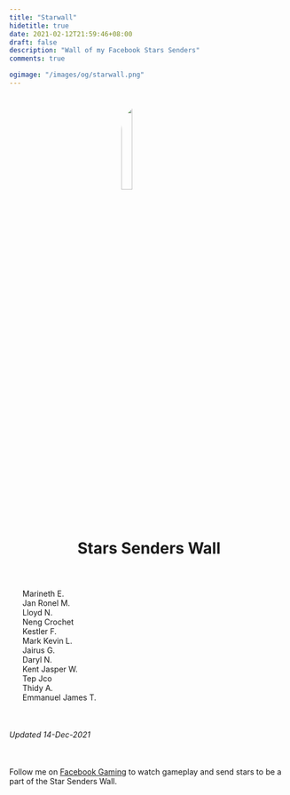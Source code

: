 ```yaml
---
title: "Starwall"
hidetitle: true
date: 2021-02-12T21:59:46+08:00
draft: false
description: "Wall of my Facebook Stars Senders"
comments: true

ogimage: "/images/og/starwall.png"
---
```


<img src="/images/stars.png" style="border-radius: 200px; margin-left: auto; margin-right: auto; width: 20%; display: block; margin-top: 2em; "/>
<h1 style="text-align: center; margin-bottom: 2em; margin-top: 5px; ">Stars Senders Wall</h1>

<ul id="people-list" style="list-style-type: none;">
    <li>Marineth E.</li>
    <li>Jan Ronel M.</li>
    <li>Lloyd N.</li>
    <li>Neng Crochet</li>
    <li>Kestler F.</li>
    <li>Mark Kevin L.</li>
    <li>Jairus G.</li>
    <li>Daryl N.</li>
    <li>Kent Jasper W.</li>
    <li>Tep Jco</li>
    <li>Thidy A.</li>
    <li>Emmanuel James T.</li>
</ul>

<br>
<h6>Updated 14-Dec-2021</h6>

<p style="margin-top: 50px;">Follow me on <a class="link" href="https://fb.gg/RedDavidGaming/" target="_blank">Facebook Gaming</a> to watch gameplay and send stars to be a part of the Star Senders Wall.</p>
